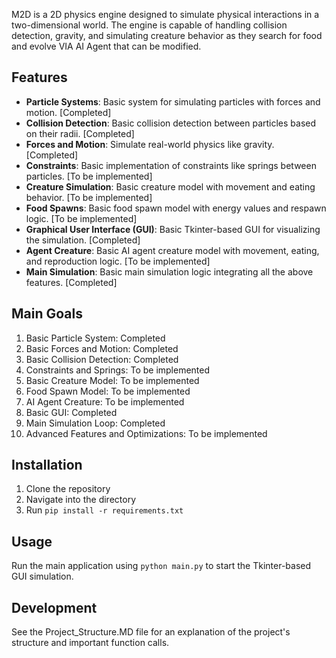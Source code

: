 
M2D is a 2D physics engine designed to simulate physical interactions in a two-dimensional world. The engine is capable of handling collision detection, gravity, and simulating creature behavior as they search for food and evolve VIA AI Agent that can be modified.

## Features
- **Particle Systems**: Basic system for simulating particles with forces and motion. [Completed]
- **Collision Detection**: Basic collision detection between particles based on their radii. [Completed]
- **Forces and Motion**: Simulate real-world physics like gravity. [Completed]
- **Constraints**: Basic implementation of constraints like springs between particles. [To be implemented]
- **Creature Simulation**: Basic creature model with movement and eating behavior. [To be implemented]
- **Food Spawns**: Basic food spawn model with energy values and respawn logic. [To be implemented]
- **Graphical User Interface (GUI)**: Basic Tkinter-based GUI for visualizing the simulation. [Completed]
- **Agent Creature**: Basic AI agent creature model with movement, eating, and reproduction logic. [To be implemented]
- **Main Simulation**: Basic main simulation logic integrating all the above features. [Completed]

## Main Goals
1. Basic Particle System: Completed
2. Basic Forces and Motion: Completed
3. Basic Collision Detection: Completed
4. Constraints and Springs: To be implemented
5. Basic Creature Model: To be implemented
6. Food Spawn Model: To be implemented
7. AI Agent Creature: To be implemented
8. Basic GUI: Completed
9. Main Simulation Loop: Completed
10. Advanced Features and Optimizations: To be implemented

## Installation
1. Clone the repository
2. Navigate into the directory
3. Run `pip install -r requirements.txt`

## Usage
Run the main application using `python main.py` to start the Tkinter-based GUI simulation.

## Development
See the Project_Structure.MD file for an explanation of the project's structure and important function calls.
